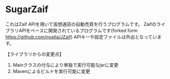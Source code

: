 # SugarZaif

これはZaif APIを用いて仮想通貨の自動売買を行うプログラムです。 
ZaifのライブラリAPIをベースに開発されているプログラムです(forked form https://github.com/nyatla/JZaif)
APIキーや設定ファイルは外出となっています。

【ライブラリからの変更点】
1. Mainクラスの付与により単独で実行可能なjarに変更
2. Mavenによるビルドを実行可能に変更
